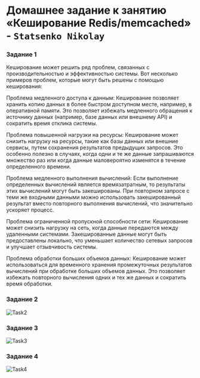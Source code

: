# Домашнее задание к занятию «Кеширование Redis/memcached» - `Statsenko Nikolay`

### Задание 1
Кеширование может решить ряд проблем, связанных с производительностью и эффективностью системы. Вот несколько примеров проблем, которые могут быть решены с помощью кеширования:

Проблема медленного доступа к данным: Кеширование позволяет хранить копию данных в более быстром доступном месте, например, в оперативной памяти. 
Это позволяет избежать медленного обращения к источнику данных (например, базе данных или внешнему API) и сократить время отклика системы.

Проблема повышенной нагрузки на ресурсы: Кеширование может снизить нагрузку на ресурсы, такие как базы данных или внешние сервисы, путем сохранения результатов предыдущих запросов. 
Это особенно полезно в случаях, когда одни и те же данные запрашиваются множество раз или когда данные маловероятно изменятся в течение определенного времени.

Проблема медленного выполнения вычислений: Если выполнение определенных вычислений является времязатратным, то результаты этих вычислений могут быть закешированы. 
При повторном запросе с теми же входными данными можно использовать закешированный результат вместо повторного выполнения вычислений, что значительно ускоряет процесс.

Проблема ограниченной пропускной способности сети: Кеширование может снизить нагрузку на сеть, когда данные передаются между удаленными системами. 
Закешированные данные могут быть предоставлены локально, что уменьшает количество сетевых запросов и улучшает отзывчивость системы.

Проблема обработки больших объемов данных: Кеширование может использоваться для временного хранения промежуточных результатов вычислений при обработке больших объемов данных. 
Это позволяет избежать повторного вычисления одних и тех же данных и сократить время обработки.

### Задание 2

![Task2]()

### Задание 3

![Task3]()

### Задание 4

![Task4]()
